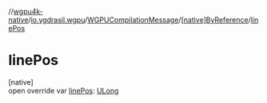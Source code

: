 //[wgpu4k-native](../../../../index.md)/[io.ygdrasil.wgpu](../../index.md)/[WGPUCompilationMessage](../index.md)/[[native]ByReference](index.md)/[linePos](line-pos.md)

# linePos

[native]\
open override var [linePos](line-pos.md): [ULong](https://kotlinlang.org/api/core/kotlin-stdlib/kotlin/-u-long/index.html)